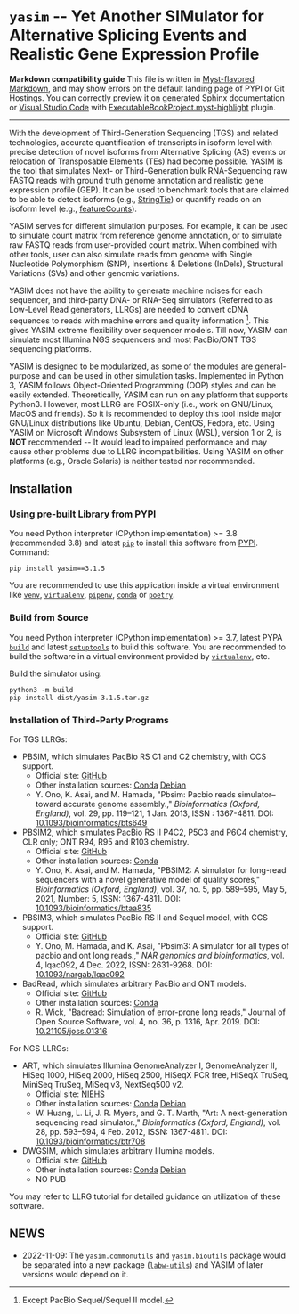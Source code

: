 # `yasim` -- Yet Another SIMulator for Alternative Splicing Events and Realistic Gene Expression Profile

**Markdown compatibility guide** This file is written in [Myst-flavored Markdown](https://myst-parser.readthedocs.io/), and may show errors on the default landing page of PYPI or Git Hostings. You can correctly preview it on generated Sphinx documentation or [Visual Studio Code](https://code.visualstudio.com) with [ExecutableBookProject.myst-highlight](https://marketplace.visualstudio.com/items?itemName=ExecutableBookProject.myst-highlight) plugin.

---

With the development of Third-Generation Sequencing (TGS) and related technologies, accurate quantification of transcripts in isoform level with precise detection of novel isoforms from Alternative Splicing (AS) events or relocation of Transposable Elements (TEs) had become possible. YASIM is the tool that simulates Next- or Third-Generation bulk RNA-Sequencing raw FASTQ reads with ground truth genome annotation and realistic gene expression profile (GEP). It can be used to benchmark tools that are claimed to be able to detect isoforms (e.g., [StringTie](https://ccb.jhu.edu/software/stringtie/)) or quantify reads on an isoform level (e.g., [featureCounts](https://subread.sourceforge.net/featureCounts.html)).

YASIM serves for different simulation purposes. For example, it can be used to simulate count matrix from reference genome annotation, or to simulate raw FASTQ reads from user-provided count matrix. When combined with other tools, user can also simulate reads from genome with Single Nucleotide Polymorphism (SNP), Insertions \& Deletions (InDels), Structural Variations (SVs) and other genomic variations.

YASIM does not have the ability to generate machine noises for each sequencer, and third-party DNA- or RNA-Seq simulators (Referred to as Low-Level Read generators, LLRGs) are needed to convert cDNA sequences to reads with machine errors and quality information [^qual]. This gives YASIM extreme flexibility over sequencer models. Till now, YASIM can simulate most Illumina NGS sequencers and most PacBio/ONT TGS sequencing platforms.

[^qual]: Except PacBio Sequel/Sequel II model.

YASIM is designed to be modularized, as some of the modules are general-purpose and can be used in other simulation tasks. Implemented in Python 3, YASIM follows Object-Oriented Programming (OOP) styles and can be easily extended. Theoretically, YASIM can run on any platform that supports Python3. However, most LLRG are POSIX-only (i.e., work on GNU/Linux, MacOS and friends). So it is recommended to deploy this tool inside major GNU/Linux distributions like Ubuntu, Debian, CentOS, Fedora, etc. Using YASIM on Microsoft Windows Subsystem of Linux (WSL), version 1 or 2, is **NOT** recommended -- It would lead to impaired performance and may cause other problems due to LLRG incompatibilities. Using YASIM on other platforms (e.g., Oracle Solaris) is neither tested nor recommended.

## Installation

### Using pre-built Library from PYPI

You need Python interpreter (CPython implementation) >= 3.8 (recommended 3.8) and latest [`pip`](https://pip.pypa.io/) to install this software from [PYPI](https://pypi.org). Command:

```shell
pip install yasim==3.1.5
```

You are recommended to use this application inside a virtual environment like [`venv`](https://docs.python.org/3/library/venv.html), [`virtualenv`](https://virtualenv.pypa.io), [`pipenv`](https://pipenv.pypa.io), [`conda`](https://conda.io) or [`poetry`](https://python-poetry.org).

### Build from Source

You need Python interpreter (CPython implementation) >= 3.7, latest PYPA [`build`](https://pypa-build.readthedocs.io) and latest [`setuptools`](https://setuptools.pypa.io/) to build this software. You are recommended to build the software in a virtual environment provided by [`virtualenv`](https://virtualenv.pypa.io), etc.

Build the simulator using:

```shell
python3 -m build
pip install dist/yasim-3.1.5.tar.gz
```

### Installation of Third-Party Programs

For TGS LLRGs:

- PBSIM, which simulates PacBio RS C1 and C2 chemistry, with CCS support.
  - Official site: [GitHub](https://github.com/yukiteruono/pbsim)
  - Other installation sources: [Conda](https://anaconda.org/bioconda/pbsim) [Debian](https://packages.debian.org/stable/pbsim)
  - Y. Ono, K. Asai, and M. Hamada, "Pbsim: Pacbio reads simulator–toward accurate genome assembly.," _Bioinformatics (Oxford, England)_, vol. 29, pp. 119–121, 1 Jan. 2013, ISSN : 1367-4811. DOI: [10.1093/bioinformatics/bts649](https://doi.org/10.1093/bioinformatics/bts649)
- PBSIM2, which simulates PacBio RS II P4C2, P5C3 and P6C4 chemistry, CLR only; ONT R94, R95 and R103 chemistry.
  - Official site: [GitHub](https://github.com/yukiteruono/pbsim2)
  - Other installation sources: [Conda](https://anaconda.org/bioconda/pbsim2)
  - Y. Ono, K. Asai, and M. Hamada, "PBSIM2: A simulator for long-read sequencers with a novel generative model of quality scores," _Bioinformatics (Oxford, England)_, vol. 37, no. 5, pp. 589–595, May 5, 2021, Number: 5, ISSN: 1367-4811. DOI: [10.1093/bioinformatics/btaa835](https://doi.org/10.1093/bioinformatics/btaa835)
- PBSIM3, which simulates PacBio RS II and Sequel model, with CCS support.
  - Official site: [GitHub](https://github.com/yukiteruono/pbsim3)
  - Y. Ono, M. Hamada, and K. Asai, "Pbsim3: A simulator for all types of pacbio and ont long reads.," _NAR genomics and bioinformatics_, vol. 4, lqac092, 4 Dec. 2022, ISSN: 2631-9268. DOI: [10.1093/nargab/lqac092](https://doi.org/10.1093/nargab/lqac092)
- BadRead, which simulates arbitrary PacBio and ONT models.
  - Official site: [GitHub](https://github.com/rrwick/Badread)
  - Other installation sources: [Conda](https://anaconda.org/bioconda/badread)
  - R. Wick, "Badread: Simulation of error-prone long reads," Journal of Open Source Software, vol. 4, no. 36, p. 1316, Apr. 2019. DOI: [10.21105/joss.01316](https://doi.org/10.21105/joss.01316)

For NGS LLRGs:

- ART, which simulates Illumina GenomeAnalyzer I, GenomeAnalyzer II, HiSeq 1000, HiSeq 2000, HiSeq 2500, HiSeqX PCR free, HiSeqX TruSeq, MiniSeq TruSeq, MiSeq v3, NextSeq500 v2.
  - Official site: [NIEHS](https://www.niehs.nih.gov/research/resources/software/biostatistics/art/index.cfm)
  - Other installation sources: [Conda](https://anaconda.org/bioconda/art) [Debian](https://packages.debian.org/stable/art-nextgen-simulation-tools)
  - W. Huang, L. Li, J. R. Myers, and G. T. Marth, "Art: A next-generation sequencing read simulator.," _Bioinformatics (Oxford, England)_, vol. 28, pp. 593–594, 4 Feb. 2012, ISSN: 1367-4811. DOI: [10.1093/bioinformatics/btr708](https://doi.org/10.1093/bioinformatics/btr708)
- DWGSIM, which simulates arbitrary Illumina models.
  - Official site: [GitHub](https://github.com/nh13/DWGSIM)
  - Other installation sources: [Conda](https://anaconda.org/bioconda/dwgsim) [Debian](https://packages.debian.org/stable/dwgsim)
  - NO PUB

You may refer to LLRG tutorial for detailed guidance on utilization of these software.

## NEWS

- 2022-11-09: The `yasim.commonutils` and `yasim.bioutils` package would be separated into a new package ([`labw-utils`](https://pypi.org/project/labw-utils)) and YASIM of later versions would depend on it.
